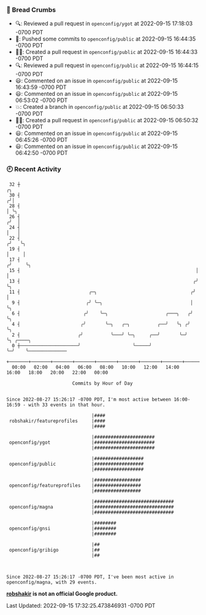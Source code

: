### 🍞 Bread Crumbs

 * 🔍: Reviewed a pull request in  `openconfig/ygot` at 2022-09-15 17:18:03 -0700 PDT
 * 🚢: Pushed some commits to `openconfig/public` at 2022-09-15 16:44:35 -0700 PDT
 * ✍🏼: Created a pull request in `openconfig/public` at 2022-09-15 16:44:33 -0700 PDT
 * 🔍: Reviewed a pull request in  `openconfig/public` at 2022-09-15 16:44:15 -0700 PDT
 * 😃: Commented on an issue in `openconfig/public` at 2022-09-15 16:43:59 -0700 PDT
 * 😃: Commented on an issue in `openconfig/public` at 2022-09-15 06:53:02 -0700 PDT
 * 💥: Created a branch in `openconfig/public` at 2022-09-15 06:50:33 -0700 PDT
 * ✍🏼: Created a pull request in `openconfig/public` at 2022-09-15 06:50:32 -0700 PDT
 * 😃: Commented on an issue in `openconfig/public` at 2022-09-15 06:45:26 -0700 PDT
 * 😃: Commented on an issue in `openconfig/public` at 2022-09-15 06:42:50 -0700 PDT

### 🕘 Recent Activity
```
 32 ┼                                                                    ╭╮
 30 ┤                                                                   ╭╯│
 28 ┤                                                                   │ ╰╮
 26 ┤                                                                  ╭╯  │
 24 ┤                                                                  │   │
 22 ┤                                                                 ╭╯   ╰╮
 19 ┤                                                                 │     │
 17 ┤                                                                ╭╯     ╰╮
 15 ┤                                                                │       │
 13 ┤                                                               ╭╯       ╰╮
 11 ┤                         ╭─╮                                  ╭╯         │
  9 ┤                        ╭╯ ╰─╮                                │          ╰╮
  6 ┤                       ╭╯    ╰─╮                     ╭───╮   ╭╯           ╰╮
  4 ┤                      ╭╯       ╰─╮   ╭─╮          ╭──╯   ╰╮ ╭╯             ╰╮
  2 ┤                     ╭╯          ╰───╯ ╰─╮     ╭──╯       ╰─╯               ╰╮ ╭────╮
  0 ┼─────────────────────╯                   ╰─────╯                             ╰─╯    ╰──────────────
    +───────+───────+───────+───────+───────+───────+───────+───────+───────+───────+───────+───────+────
  00:00   02:00   04:00   06:00   08:00   10:00   12:00   14:00   16:00   18:00   20:00   22:00   00:00   

						Commits by Hour of Day


Since 2022-08-27 15:26:17 -0700 PDT, I'm most active between 16:00-16:59 - with 33 events in that hour.

```



```
                               |####
 robshakir/featureprofiles     |####
                               |####

                               |######################
 openconfig/ygot               |######################
                               |######################

                               |##################
 openconfig/public             |##################
                               |##################

                               |#################
 openconfig/featureprofiles    |#################
                               |#################

                               |#############################
 openconfig/magna              |#############################
                               |#############################

                               |########
 openconfig/gnsi               |########
                               |########

                               |##
 openconfig/gribigo            |##
                               |##



Since 2022-08-27 15:26:17 -0700 PDT, I've been most active in openconfig/magna, with 29 events.

```
**[robshakir](mailto:robjs@google.com) is not an official Google product.**  


Last Updated: 2022-09-15 17:32:25.473846931 -0700 PDT
